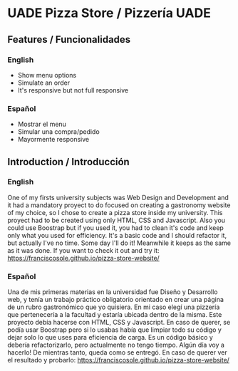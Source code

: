 # UADE Pizza Store / Pizzería UADE

## Features / Funcionalidades
### English
- Show menu options
- Simulate an order
- It's responsive but not full responsive

### Español
- Mostrar el menu
- Simular una compra/pedido
- Mayormente responsive

## Introduction / Introducción

### English
One of my firsts university subjects was Web Design and Development and it had a mandatory proyect to do focused on creating a gastronomy website of my choice, so I chose to create a pizza store inside my university. 
This proyect had to be created using only HTML, CSS and Javascript. Also you could use Boostrap but if you used it, you had to clean it's code and keep only what you used for efficiency.
It's a basic code and I should refactor it, but actually I've no time. Some day I'll do it! Meanwhile it keeps as the same as it was done.
If you want to check it out and try it: https://franciscosole.github.io/pizza-store-website/

### Español
Una de mis primeras materias en la universidad fue Diseño y Desarrollo web, y tenía un trabajo práctico obligatorio orientado en crear una página de un rubro gastronómico que yo quisiera. En mi caso elegí una pizzería que pertenecería a la facultad y estaría ubicada dentro de la misma.
Este proyecto debía hacerse con HTML, CSS y Javascript. En caso de querer, se podía usar Boostrap pero si lo usabas había que limpiar todo su código y dejar solo lo que uses para eficiencia de carga.
Es un código básico y debería refactorizarlo, pero actualmente no tengo tiempo. Algún día voy a hacerlo! De mientras tanto, queda como se entregó.
En caso de querer ver el resultado y probarlo: https://franciscosole.github.io/pizza-store-website/
